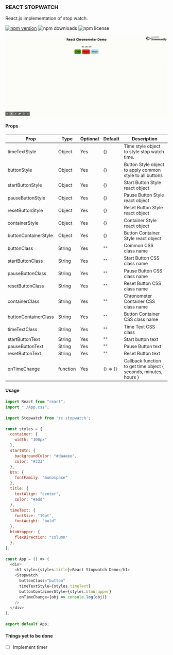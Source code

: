 ### REACT STOPWATCH

React.js implementation of stop watch.

[![npm version](https://badge.fury.io/js/react-native-otp-textinput.svg)](https://badge.fury.io/js/rc-stopwatch) ![npm downloads](https://img.shields.io/npm/dw/rc-stopwatch.svg) ![npm license](	https://img.shields.io/npm/l/express.svg)

<img src="demo/demo.gif"><br>

#### Props

Prop              | Type     | Optional | Default     | Description
----------------- | -------- | -------- | ----------- | -----------
timeTextStyle     | Object   | Yes      | {}      | Time style object to style stop watch time.
buttonStyle       | Object   | Yes      |  {}     | Button Style object to apply common style to all buttons
startButtonStyle  | Object   | Yes      | {}      | Start Button Style react object
pauseButtonStyle  | Object   | Yes      | {}      | Pause Button Style react object
resetButtonStyle  | Object   | Yes      | {}      | Reset Button Style react object
containerStyle    | Object   | Yes      | {}      | Container Style react object
buttonContainerStyle    | Object   | Yes      | {}      | Button Container Style react object 
buttonClass       | String   | Yes      | ""      | Common CSS class name
startButtonClass  | String   | Yes      | ""      | Start Button CSS class name
pauseButtonClass  | String   | Yes      | ""      | Pause Button CSS class name
resetButtonClass  | String   | Yes      | ""      | Reset Button CSS class name
containerClass    | String   | Yes      | ""      | Chronometer Container CSS class name
buttonContainerClass   | String   | Yes      | ""      | Button Container CSS class name
timeTextClass     | String   | Yes      | ""      | Time Text CSS class
startButtonText   | String   | Yes      | ""      | Start button text
pauseButtonText   | String   | Yes      | ""      | Pause Button text
resetButtonText   | String   | Yes      | ""      | Reset Button text
onTimeChange      | function | Yes      | () => {}      | Callback function to get time object { seconds, minutes, hours }

#### Usage

```javascript
import React from "react";
import "./App.css";

import Stopwatch from 'rc-stopwatch';

const styles = {
  container: {
    width: "300px"
  },
  startBtn: {
    backgroundColor: "#daaeee",
    color: "#333"
  },
  btn: {
    fontFamily: "monospace"
  },
  title: {
    textAlign: "center",
    color: "#add"
  },
  timeText: {
    fontSize: "19pt",
    fontWeight: "bold"
  },
  btnWrapper: {
    flexDirection: "column"
  },
};

const App = () => (
  <div>
    <h1 style={styles.title}>React Stopwatch Demo</h1>
    <Stopwatch
      buttonClass="button"
      timeTextStyle={styles.timeText}
      buttonContainerStyle={styles.btnWrapper}
      onTimeChange={obj => console.log(obj)}
    />
  </div>
);

export default App;
```

#### Things yet to be done

- [ ] Implement timer